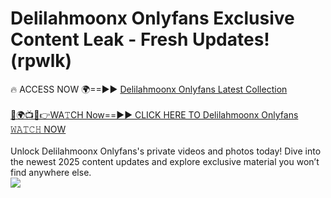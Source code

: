 # Delilahmoonx Onlyfans Exclusive Content Leak - Fresh Updates! (rpwlk)

🔥 ACCESS NOW 🌍==►► <a href="https://tinyurl.com/kvy9nzfs" rel="nofollow">Delilahmoonx Onlyfans Latest Collection</a>
<br><br>
[🔴🌍📺📱👉WA𝚃CH Now==►► CLICK HERE TO Delilahmoonx Onlyfans 𝚆𝙰𝚃𝙲𝙷 NOW](https://tinyurl.com/kvy9nzfs)
<br><br>
Unlock Delilahmoonx Onlyfans's private videos and photos today! Dive into the newest 2025 content updates and explore exclusive material you won’t find anywhere else.
<br>
<a href="https://tinyurl.com/kvy9nzfs" rel="nofollow" data-target="animated-image.originalLink"><img src="https://camo.githubusercontent.com/8a4f000d20f83aca3bf7ec5f350d767afa0574a8a352519fd8cfa583a6f93a33/68747470733a2f2f692e696d6775722e636f6d2f644a486b345a712e676966" data-canonical-src="https://i.imgur.com/dJHk4Zq.gif" style="max-width: 100%; display: inline-block;" data-target="animated-image.originalImage"></a>
<br>
